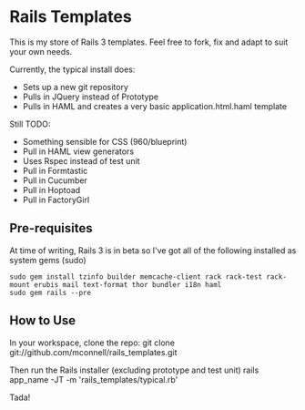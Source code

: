 # Rails Templates

This is my store of Rails 3 templates. Feel free to fork, fix and adapt to suit your own needs.

Currently, the typical install does:

* Sets up a new git repository
* Pulls in JQuery instead of Prototype
* Pulls in HAML and creates a very basic application.html.haml template

Still TODO:

* Something sensible for CSS (960/blueprint)
* Pull in HAML view generators
* Uses Rspec instead of test unit
* Pull in Formtastic
* Pull in Cucumber
* Pull in Hoptoad
* Pull in FactoryGirl

## Pre-requisites
At time of writing, Rails 3 is in beta so I've got all of the following installed as system gems (sudo)

    sudo gem install tzinfo builder memcache-client rack rack-test rack-mount erubis mail text-format thor bundler i18n haml
    sudo gem rails --pre

## How to Use
In your workspace, clone the repo:
    git clone git://github.com/mconnell/rails_templates.git

Then run the Rails installer (excluding prototype and test unit)
    rails app_name -JT -m 'rails_templates/typical.rb'

Tada!
